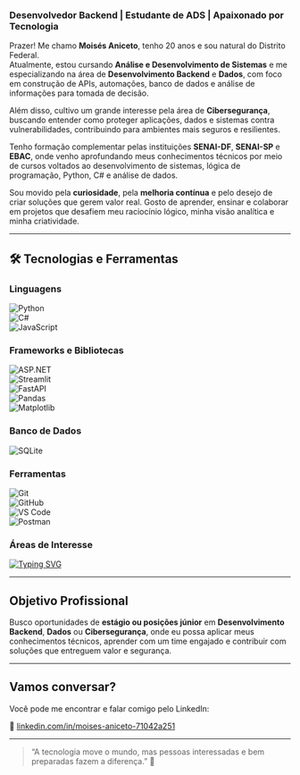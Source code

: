 

### Desenvolvedor Backend | Estudante de ADS | Apaixonado por Tecnologia

Prazer! Me chamo **Moisés Aniceto**, tenho 20 anos e sou natural do Distrito Federal.  
Atualmente, estou cursando **Análise e Desenvolvimento de Sistemas** e me especializando na área de **Desenvolvimento Backend** e **Dados**, com foco em construção de APIs, automações, banco de dados e análise de informações para tomada de decisão.

Além disso, cultivo um grande interesse pela área de **Cibersegurança**, buscando entender como proteger aplicações, dados e sistemas contra vulnerabilidades, contribuindo para ambientes mais seguros e resilientes.

Tenho formação complementar pelas instituições **SENAI-DF**, **SENAI-SP** e **EBAC**, onde venho aprofundando meus conhecimentos técnicos por meio de cursos voltados ao desenvolvimento de sistemas, lógica de programação, Python, C# e análise de dados.

Sou movido pela **curiosidade**, pela **melhoria contínua** e pelo desejo de criar soluções que gerem valor real. Gosto de aprender, ensinar e colaborar em projetos que desafiem meu raciocínio lógico, minha visão analítica e minha criatividade.

---

## 🛠️ Tecnologias e Ferramentas  

### Linguagens  
![Python](https://img.shields.io/badge/Python-3776AB?style=for-the-badge&logo=python&logoColor=white)  
![C#](https://img.shields.io/badge/C%23-239120?style=for-the-badge&logo=c-sharp&logoColor=white)  
![JavaScript](https://img.shields.io/badge/JavaScript-F7DF1E?style=for-the-badge&logo=javascript&logoColor=black)  

### Frameworks e Bibliotecas  
![ASP.NET](https://img.shields.io/badge/ASP.NET-512BD4?style=for-the-badge&logo=dotnet&logoColor=white)  
![Streamlit](https://img.shields.io/badge/Streamlit-FF4B4B?style=for-the-badge&logo=streamlit&logoColor=white)  
![FastAPI](https://img.shields.io/badge/FastAPI-009688?style=for-the-badge&logo=fastapi&logoColor=white)  
![Pandas](https://img.shields.io/badge/Pandas-150458?style=for-the-badge&logo=pandas&logoColor=white)  
![Matplotlib](https://img.shields.io/badge/Matplotlib-11557c?style=for-the-badge&logo=plotly&logoColor=white)  

### Banco de Dados  
![SQLite](https://img.shields.io/badge/SQLite-07405E?style=for-the-badge&logo=sqlite&logoColor=white)  

### Ferramentas  
![Git](https://img.shields.io/badge/Git-F05032?style=for-the-badge&logo=git&logoColor=white)  
![GitHub](https://img.shields.io/badge/GitHub-181717?style=for-the-badge&logo=github&logoColor=white)  
![VS Code](https://img.shields.io/badge/VS%20Code-007ACC?style=for-the-badge&logo=visual-studio-code&logoColor=white)  
![Postman](https://img.shields.io/badge/Postman-FF6C37?style=for-the-badge&logo=postman&logoColor=white)  

### Áreas de Interesse
[![Typing SVG](https://readme-typing-svg.demolab.com?font=Fira+Code&size=22&pause=1000&color=00C853&width=1000&lines=⚡+Backend+·+🤖+Automação+·+📊+Análise+de+Dados+·+🔐+Cibersegurança)](https://git.io/typing-svg)

---

## Objetivo Profissional

Busco oportunidades de **estágio ou posições júnior** em **Desenvolvimento Backend**, **Dados** ou **Cibersegurança**, onde eu possa aplicar meus conhecimentos técnicos, aprender com um time engajado e contribuir com soluções que entreguem valor e segurança.

---

## Vamos conversar?

Você pode me encontrar e falar comigo pelo LinkedIn:

🔗 [linkedin.com/in/moises-aniceto-71042a251](https://www.linkedin.com/in/moises-aniceto-71042a251/)

---

> “A tecnologia move o mundo, mas pessoas interessadas e bem preparadas fazem a diferença.” 💭

